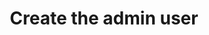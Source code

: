 ---
title: Create the admin user
headerTitle: Create the admin user
linkTitle: Create admin user
description: Create the admin user.
menu:
  latest:
    identifier: create-admin-user
    parent: configure-yugabyte-platform
    weight: 115
isTocNested: true
showAsideToc: true
---